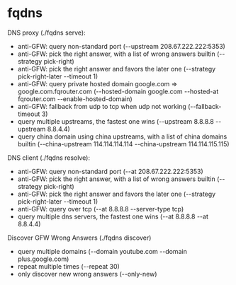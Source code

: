 fqdns
=====

DNS proxy (./fqdns serve):

* anti-GFW: query non-standard port (--upstream 208.67.222.222:5353)
* anti-GFW: pick the right answer, with a list of wrong answers builtin (--strategy pick-right)
* anti-GFW: pick the right answer and favors the later one (--strategy pick-right-later --timeout 1)
* anti-GFW: query private hosted domain google.com => google.com.fqrouter.com (--hosted-domain google.com --hosted-at fqrouter.com --enable-hosted-domain)
* anti-GFW: fallback from udp to tcp when udp not working (--fallback-timeout 3)
* query multiple upstreams, the fastest one wins (--upstream 8.8.8.8 --upstream 8.8.4.4)
* query china domain using china upstreams, with a list of china domains builtin (--china-upstream 114.114.114.114 --china-upstream 114.114.115.115)

DNS client (./fqdns resolve):

* anti-GFW: query non-standard port (--at 208.67.222.222:5353)
* anti-GFW: pick the right answer, with a list of wrong answers builtin (--strategy pick-right)
* anti-GFW: pick the right answer and favors the later one (--strategy pick-right-later --timeout 1)
* anti-GFW: query over tcp (--at 8.8.8.8 --server-type tcp)
* query multiple dns servers, the fastest one wins (--at 8.8.8.8 --at 8.8.4.4)

Discover GFW Wrong Answers (./fqdns discover)

* query multiple domains (--domain youtube.com --domain plus.google.com)
* repeat multiple times (--repeat 30)
* only discover new wrong answers (--only-new)
